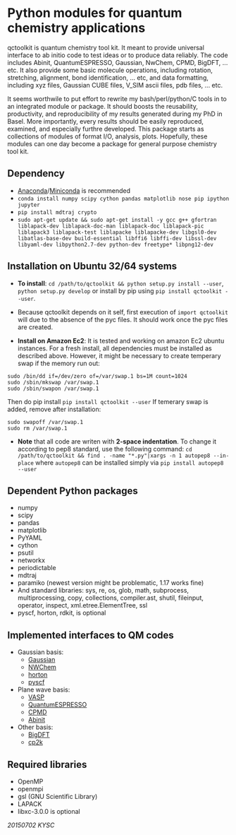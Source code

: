 # Python modules for quantum chemistry applications

qctoolkit is quantum chemistry tool kit. 
It meant to provide universal interface to ab initio code
to test ideas or to produce data reliably. 
The code includes Abinit, QuantumESPRESSO, Gaussian, NwChem,
CPMD, BigDFT, ... etc.
It also provide some basic molecule operations, including 
rotation, stretching, alignment, bond identification, ... etc,
and data formatting, including
xyz files, Gaussian CUBE files, V\_SIM ascii files, pdb files, ... etc.

It seems worthwile to put effort to rewrite my bash/perl/python/C 
tools in to an integrated module or package. It should boosts the
reusability, productivity, and reproducibility of my results 
generated during my PhD in Basel.
More importantly, every results should be easily reproduced, 
examined, and especially furthre developed. This package starts as 
collections of modules of format I/O, analysis, plots.
Hopefully, these modules can one day become a package for general 
purpose chemistry tool kit. 

## Dependency
* [Anaconda](https://anaconda.org/)/[Miniconda](https://conda.io/miniconda.html) is recommended
* ```conda install numpy scipy cython pandas matplotlib nose pip ipython jupyter```
* ```pip install mdtraj crypto```
* ```sudo apt-get update && sudo apt-get install -y gcc g++ gfortran liblapack-dev liblapack-doc-man liblapack-doc liblapack-pic liblapack3 liblapack-test liblapacke liblapacke-dev libgsl0-dev libatlas-base-dev build-essential libffi6 libffi-dev libssl-dev libyaml-dev libpython2.7-dev python-dev freetype* libpng12-dev```

## Installation on Ubuntu 32/64 systems
* __To install__: ```cd /path/to/qctoolkit && python setup.py install --user```, ```python setup.py develop``` 
or install by pip using ```pip install qctoolkit --user```.
* Because qctoolkit depends on it self, first execution of ```import qctoolkit``` will due to the absence of the pyc files. It should work once the pyc files are created.

* __Install on Amazon Ec2__: It is tested and working on amazon Ec2 ubuntu instances. For a fresh install, all dependencies must be installed as described above.
However, it might be necessary to create temperary swap if the memory run out:
```
sudo /bin/dd if=/dev/zero of=/var/swap.1 bs=1M count=1024
sudo /sbin/mkswap /var/swap.1
sudo /sbin/swapon /var/swap.1
```
Then do pip install ```pip install qctoolkit --user```
If temerary swap is added, remove after installation:
```
sudo swapoff /var/swap.1
sudo rm /var/swap.1
```
* __Note__ that all code are writen with __2-space indentation__.
  To change it according to pep8 standard, use the following command:
```cd /path/to/qctoolkit && find . -name "*.py"|xargs -n 1 autopep8 --in-place```
  where ```autopep8``` can be installed simply via ```pip install autopep8 --user```

## Dependent Python packages
* numpy
* scipy
* pandas
* matplotlib
* PyYAML
* cython
* psutil
* networkx
* periodictable
* mdtraj
* paramiko (newest version might be problematic, 1.17 works fine)
* And standard libraries: sys, re, os, glob, math, subprocess, multiprocessing, copy, collections, compiler.ast, shutil, fileinput, operator, inspect, xml.etree.ElementTree, ssl
* pyscf, horton, rdkit, is optional

## Implemented interfaces to QM codes
* Gaussian basis:
  - [Gaussian](www.gaussian.com/)
  - [NWChem](www.nwchem-sw.org/index.php/Main_Page)
  - [horton](theochem.github.io/horton/)
  - [pyscf](http://sunqm.github.io/pyscf/)
* Plane wave basis:
  - [VASP](www.vasp.at)
  - [QuantumESPRESSO](www.quantum-espresso.org/)
  - [CPMD](www.cpmd.org/)
  - [Abinit](http://www.abinit.org/)
* Other basis:
  - [BigDFT](bigdft.org/Wiki/index.php?title=BigDFT_website)
  - [cp2k](https://www.cp2k.org/)

## Required libraries
* OpenMP
* openmpi
* gsl
(GNU Scientific Library)
* LAPACK
* libxc-3.0.0 is optional

*20150702 KYSC*
